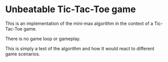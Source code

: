 <h1>Unbeatable Tic-Tac-Toe game</h1>

<p>This is an implementation of the mini-max algorithm in the context of a Tic-Tac-Toe game.</p>
<p>There is no game loop or gameplay.</p>
<p>This is simply a test of the algorithm and how It would react to different game scenarios.</p>

